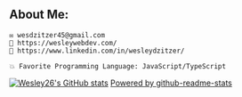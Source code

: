 ## About Me:

    ✉️ wesdzitzer45@gmail.com
    🔷 https://wesleywebdev.com/
    🔷 https://www.linkedin.com/in/wesleydzitzer/

    💥 Favorite Programming Language: JavaScript/TypeScript

[![Wesley26's GitHub stats](https://github-readme-stats.vercel.app/api?username=Wesley26&count_private=true&show_icons=true&theme=gruvbox)](https://github.com/Wesley26/github-readme-stats)
[Powered by github-readme-stats](https://github.com/anuraghazra/github-readme-stats)
